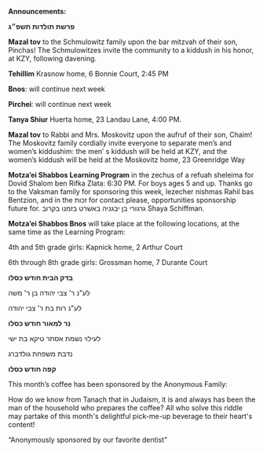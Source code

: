 **Announcements:**

**פרשת תולדות תשפ״ג**


**Mazal tov** to the Schmulowitz family upon the bar mitzvah of their son, Pinchas! The Schmulowitzes invite the community to a kiddush in his honor, at KZY, following
davening. 

**Tehillim** Krasnow home, 6 Bonnie Court, 2:45 PM

**Bnos**: will continue next week

**Pirchei**: will continue next week

**Tanya Shiur**  Huerta home, 23 Landau Lane, 4:00 PM.

**Mazal tov** to Rabbi and Mrs. Moskovitz upon the aufruf of their son, Chaim! The Moskovitz family cordially invite everyone to separate men’s and women’s kiddushim: the men’ s kiddush will be held at KZY, and the women’s kiddush will be held at the Moskovitz home, 23 Greenridge Way

**Motza’ei Shabbos Learning Program** in the zechus of a refuah sheleima for Dovid Shalom ben Rifka Zlata: 6:30 PM. For boys ages 5 and up. Thanks go to the Vaksman family for sponsoring this week, lezecher nishmas Rahil bas Bentzion, and in the זכות for contact please, opportunities sponsorship future for. גרגורי בן יבגניה באשרט בזמנו בקרוב
Shaya Schiffman.

**Motza’ei Shabbos Bnos** will take place at the following locations, at the same time as the Learning Program:

4th and 5th grade girls: Kapnick home, 2 Arthur Court

6th through 8th grade girls: Grossman home, 7 Durante Court


**בדק הבית חודש כסלו**

לע"נ ר' צבי יהודה בן ר' משה

לע"נ רות בת ר' צבי יהודה  

**נר למאור חודש כסלו**

לעילוי נשמת
אסתר טיקא בת ישי

נדבת משפחת גולדברג

**קפה חודש כסלו**  

This month’s coffee has been sponsored by the Anonymous Family:

How do we know from Tanach that in Judaism, it is and always has been the man of the household who prepares the coffee? All who solve this riddle may partake of this month's delightful pick-me-up beverage to their heart's content!

“Anonymously sponsored by our favorite dentist”
